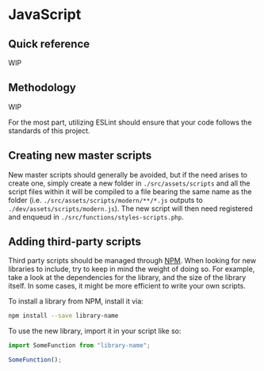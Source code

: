 # JavaScript

## Quick reference

WIP

## Methodology

WIP

For the most part, utilizing ESLint should ensure that your code follows the standards of this project.

## Creating new master scripts

New master scripts should generally be avoided, but if the need arises to create one, simply create a new folder in `./src/assets/scripts` and all the script files within it will be compiled to a file bearing the same name as the folder (i.e. `./src/assets/scripts/modern/**/*.js` outputs to `./dev/assets/scripts/modern.js`). The new script will then need registered and enqueud in `./src/functions/styles-scripts.php`.

## Adding third-party scripts

Third party scripts should be managed through [NPM](https://www.npmjs.com/). When looking for new libraries to include, try to keep in mind the weight of doing so. For example, take a look at the dependencies for the library, and the size of the library itself. In some cases, it might be more efficient to write your own scripts.

To install a library from NPM, install it via:

```sh
npm install --save library-name
```

To use the new library, import it in your script like so:

```js
import SomeFunction from "library-name";

SomeFunction();
```
